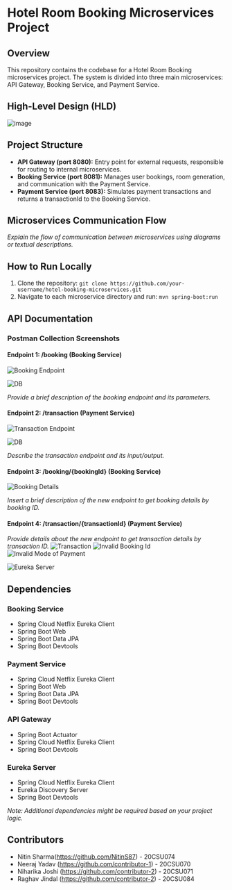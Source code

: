 # Hotel Room Booking Microservices Project

## Overview

This repository contains the codebase for a Hotel Room Booking microservices project. The system is divided into three main microservices: API Gateway, Booking Service, and Payment Service.

## High-Level Design (HLD)

![image](https://github.com/NitinS87/hotel-booking-ms/assets/80587065/601c40f4-7760-4ef7-acc7-15281c86b94a)



## Project Structure

- **API Gateway (port 8080):** Entry point for external requests, responsible for routing to internal microservices.
- **Booking Service (port 8081):** Manages user bookings, room generation, and communication with the Payment Service.
- **Payment Service (port 8083):** Simulates payment transactions and returns a transactionId to the Booking Service.

## Microservices Communication Flow

*Explain the flow of communication between microservices using diagrams or textual descriptions.*

## How to Run Locally

1. Clone the repository: `git clone https://github.com/your-username/hotel-booking-microservices.git`
2. Navigate to each microservice directory and run: `mvn spring-boot:run`

## API Documentation

### Postman Collection Screenshots

#### Endpoint 1: /booking (Booking Service)

![Booking Endpoint](https://github.com/NitinS87/hotel-booking-ms/assets/80587065/e149720a-39ce-45d7-895d-ad9bae304c12)

![DB](https://github.com/NitinS87/hotel-booking-ms/assets/80587065/3572b113-d52f-488c-b6f8-6952be97ee8d)

*Provide a brief description of the booking endpoint and its parameters.*



#### Endpoint 2: /transaction (Payment Service)

![Transaction Endpoint](https://github.com/NitinS87/hotel-booking-ms/assets/80587065/4c29c70d-2b09-4bf7-b004-a8152fa77e50)

![DB](https://github.com/NitinS87/hotel-booking-ms/assets/80587065/6bacc07c-76d9-422a-8375-24b5bb1bdd3c)

*Describe the transaction endpoint and its input/output.*



#### Endpoint 3: /booking/{bookingId} (Booking Service)

![Booking Details](https://github.com/NitinS87/hotel-booking-ms/assets/80587065/911660d3-44f9-47f6-8388-7bd186e6b756)

*Insert a brief description of the new endpoint to get booking details by booking ID.*



#### Endpoint 4: /transaction/{transactionId} (Payment Service)

*Provide details about the new endpoint to get transaction details by transaction ID.*
![Transaction](https://github.com/NitinS87/hotel-booking-ms/assets/80587065/ad0e4169-b45e-402b-86b2-e81278599fb0)
![Invalid Booking Id](https://github.com/NitinS87/hotel-booking-ms/assets/80587065/2ca0e302-d6f4-45c8-a668-01cf0846809d)
![Invalid Mode of Payment](https://github.com/NitinS87/hotel-booking-ms/assets/80587065/223effca-05b5-4492-8ea6-4472cff7e8e3)



![Eureka Server](https://github.com/NitinS87/hotel-booking-ms/assets/80587065/0237181f-a55d-4037-9f35-897d6dc57e42)



## Dependencies

### Booking Service

- Spring Cloud Netflix Eureka Client
- Spring Boot Web
- Spring Boot Data JPA
- Spring Boot Devtools

### Payment Service

- Spring Cloud Netflix Eureka Client
- Spring Boot Web
- Spring Boot Data JPA
- Spring Boot Devtools

### API Gateway

- Spring Boot Actuator
- Spring Cloud Netflix Eureka Client
- Spring Boot Devtools

### Eureka Server

- Spring Cloud Netflix Eureka Client
- Eureka Discovery Server
- Spring Boot Devtools

*Note: Additional dependencies might be required based on your project logic.*

## Contributors

- Nitin Sharma(https://github.com/NitinS87) - 20CSU074
- Neeraj Yadav (https://github.com/contributor-1) - 20CSU070
- Niharika Joshi (https://github.com/contributor-2) - 20CSU071
- Raghav Jindal (https://github.com/contributor-2) - 20CSU084
